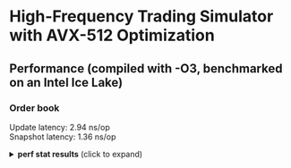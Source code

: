 # High-Frequency Trading Simulator with AVX-512 Optimization
## Performance (compiled with -O3, benchmarked on an Intel Ice Lake)
### Order book
Update latency:   2.94 ns/op  
Snapshot latency: 1.36 ns/op
<details>
<summary><b>perf stat results</b> (click to expand)</summary>

<pre>
        17,177,219      cycles:u                                                    
        41,067,009      instructions:u            #    2.39  insn per cycle         
            30,329      L1-dcache-load-misses:u                                     

       0.007374889 seconds time elapsed

       0.005264000 seconds user
       0.002093000 seconds sys
</pre>
</details>
